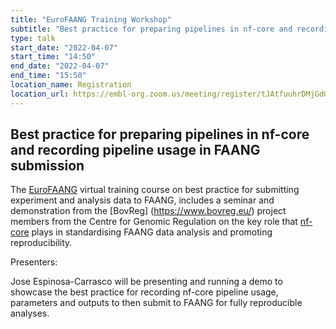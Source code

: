 ```yaml
---
title: "EuroFAANG Training Workshop"
subtitle: "Best practice for preparing pipelines in nf-core and recording pipeline usage in FAANG submissions"
type: talk
start_date: "2022-04-07"
start_time: "14:50"
end_date: "2022-04-07"
end_time: "15:50"
location_name: Registration
location_url: https://embl-org.zoom.us/meeting/register/tJAtfuuhrDMjGdORfl_Wu72X2f9HsR9zOmt2
---
```


## Best practice for preparing pipelines in nf-core and recording pipeline usage in FAANG submission

The [EuroFAANG](https://eurofaang.eu/) virtual
training course on best practice for submitting experiment and analysis data to FAANG, includes a seminar and demonstration from the [BovReg]
(https://www.bovreg.eu/) project members from the Centre for Genomic
Regulation on the key role that [nf-core](https://nf-co.re/) plays in
standardising FAANG data analysis and promoting reproducibility.

Presenters:

Jose Espinosa-Carrasco will be presenting and running a demo to showcase the best practice for recording nf-core pipeline usage, parameters and outputs to then submit to FAANG for fully reproducible analyses.

